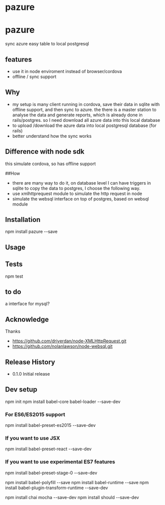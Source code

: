 pazure
=========

# pazure
sync azure easy table to local postgresql

## features
- use it in node enviroment instead of browser/cordova
- offline / sync support

## Why
- my setup is many client running in cordova, save their data in sqlite with offline support, and then sync to azure. the there is a master station to analyse the data and generate reports, which is already done in rails/postgres. so I need download all azure data into this local database
- to upload /download the azure data into local postgresql database (for rails)
- better understand how the sync works

## Difference with node sdk
this simulate cordova, so has offline support

##How
- there are many way to do it, on database level I can have triggers in sqlite to copy the data to postgres, I choose the following way.
- use xmlhttprequest module to simulate the http request in node
- simulate the websql interface on top of postgres, based on websql module

## Installation
  npm install pazure --save

## Usage

## Tests

  npm test

## to do
a interface for mysql?

## Acknowledge
Thanks
- https://github.com/driverdan/node-XMLHttpRequest.git
- https://github.com/nolanlawson/node-websql.git

## Release History

* 0.1.0 Initial release

## Dev setup
npm init
npm install babel-core babel-loader --save-dev
### For ES6/ES2015 support
npm install babel-preset-es2015 --save-dev

### If you want to use JSX
npm install babel-preset-react --save-dev

### If you want to use experimental ES7 features
npm install babel-preset-stage-0 --save-dev

npm install babel-polyfill --save
npm install babel-runtime --save
npm install babel-plugin-transform-runtime --save-dev

npm install chai mocha --save-dev
npm install should --save-dev
